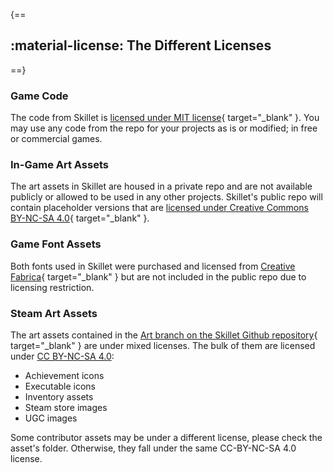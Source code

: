 {==
## :material-license: The Different Licenses
==}

### Game Code

The code from Skillet is [licensed under MIT license](https://en.wikipedia.org/wiki/MIT_License){ target="\_blank" }. You may use any code from the repo for your projects as is or modified; in free or commercial games.

### In-Game Art Assets

The art assets in Skillet are housed in a private repo and are not available publicly or allowed to be used in any other projects. Skillet's public repo will contain placeholder versions that are [licensed under Creative Commons BY-NC-SA 4.0](https://creativecommons.org/licenses/by-nc-sa/4.0/){ target="\_blank" }.

### Game Font Assets

Both fonts used in Skillet were purchased and licensed from [Creative Fabrica](https://www.creativefabrica.com){ target="\_blank" } but are not included in the public repo due to licensing restriction.

### Steam Art Assets

The art assets contained in the [Art branch on the Skillet Github repository](https://github.com/GodotSteam/Skillet/tree/assets){ target="\_blank" } are under mixed licenses.
The bulk of them are licensed under [CC BY-NC-SA 4.0](https://creativecommons.org/licenses/by-nc-sa/4.0/?ref=chooser-v1):

- Achievement icons
- Executable icons
- Inventory assets
- Steam store images
- UGC images

Some contributor assets may be under a different license, please check the asset's folder.  Otherwise, they fall under the same CC-BY-NC-SA 4.0 license.
